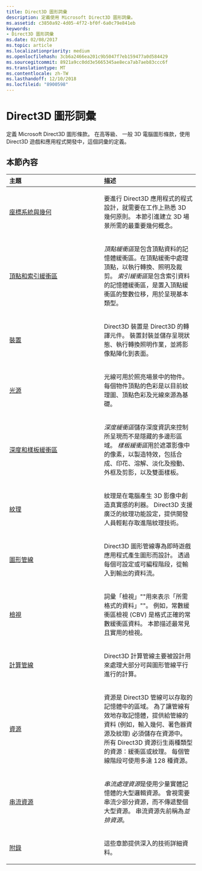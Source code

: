 ```yaml
---
title: Direct3D 圖形詞彙
description: 定義使用 Microsoft Direct3D 圖形詞彙。
ms.assetid: c3850a92-4d05-4f72-bf0f-6a0c79e841eb
keywords:
- Direct3D 圖形詞彙
ms.date: 02/08/2017
ms.topic: article
ms.localizationpriority: medium
ms.openlocfilehash: 3cb6a2466ea201c9b5047f7eb159477a0d584429
ms.sourcegitcommit: 8921a9cc0dd3e5665345ae8eca7ab7aeb83ccc6f
ms.translationtype: MT
ms.contentlocale: zh-TW
ms.lasthandoff: 12/10/2018
ms.locfileid: "8900598"
---
```

# <a name="direct3d-graphics-glossary"></a>Direct3D 圖形詞彙


定義 Microsoft Direct3D 圖形條款。 在高等級、 一般 3D 電腦圖形條款，使用 Direct3D 遊戲和應用程式開發中，這個詞彙的定義。

## <a name="span-idin-this-sectionspanin-this-section"></a><span id="in-this-section"></span>本節內容


<table>
<colgroup>
<col width="50%" />
<col width="50%" />
</colgroup>
<thead>
<tr class="header">
<th align="left">主題</th>
<th align="left">描述</th>
</tr>
</thead>
<tbody>
<tr class="odd">
<td align="left"><p><a href="coordinate-systems-and-geometry.md">座標系統與幾何</a></p></td>
<td align="left"><p>要進行 Direct3D 應用程式的程式設計，就需要在工作上熟悉 3D 幾何原則。 本節引進建立 3D 場景所需的最重要幾何概念。</p></td>
</tr>
<tr class="even">
<td align="left"><p><a href="vertex-and-index-buffers.md">頂點和索引緩衝區</a></p></td>
<td align="left"><p><em>頂點緩衝區</em>是包含頂點資料的記憶體緩衝區。在頂點緩衝中處理頂點，以執行轉換、照明及裁剪。 <em>索引緩衝區</em>是包含索引資料的記憶體緩衝區，是置入頂點緩衝區的整數位移，用於呈現基本類型。</p></td>
</tr>
<tr class="odd">
<td align="left"><p><a href="devices.md">裝置</a></p></td>
<td align="left"><p>Direct3D 裝置是 Direct3D 的轉譯元件。 裝置封裝並儲存呈現狀態、執行轉換照明作業，並將影像點陣化到表面。</p></td>
</tr>
<tr class="even">
<td align="left"><p><a href="lights-and-materials.md">光源</a></p></td>
<td align="left"><p>光線可用於照亮場景中的物件。 每個物件頂點的色彩是以目前紋理圖、頂點色彩及光線來源為基礎。</p></td>
</tr>
<tr class="odd">
<td align="left"><p><a href="depth-and-stencil-buffers.md">深度和樣板緩衝區</a></p></td>
<td align="left"><p><em>深度緩衝區</em>儲存深度資訊來控制所呈現而不是隱藏的多邊形區域。 <em>樣板緩衝區</em>用於遮罩影像中的像素，以製造特效，包括合成、印花、溶解、淡化及撥動、外框及剪影，以及雙面樣板。</p></td>
</tr>
<tr class="even">
<td align="left"><p><a href="textures.md">紋理</a></p></td>
<td align="left"><p>紋理是在電腦產生 3D 影像中創造真實感的利器。 Direct3D 支援廣泛的紋理功能設定，提供開發人員輕鬆存取進階紋理技術。</p></td>
</tr>
<tr class="odd">
<td align="left"><p><a href="graphics-pipeline.md">圖形管線</a></p></td>
<td align="left"><p>Direct3D 圖形管線專為即時遊戲應用程式產生圖形而設計。 透過每個可設定或可編程階段，從輸入到輸出的資料流。</p></td>
</tr>
<tr class="even">
<td align="left"><p><a href="views.md">檢視</a></p></td>
<td align="left"><p>詞彙「檢視」&quot;&quot;用來表示「所需格式的資料」&quot;&quot;。 例如，常數緩衝區檢視 (CBV) 是格式正確的常數緩衝區資料。 本節描述最常見且實用的檢視。</p></td>
</tr>
<tr class="odd">
<td align="left"><p><a href="compute-pipeline.md">計算管線</a></p></td>
<td align="left"><p>Direct3D 計算管線主要被設計用來處理大部分可與圖形管線平行進行的計算。</p></td>
</tr>
<tr class="even">
<td align="left"><p><a href="resources.md">資源</a></p></td>
<td align="left"><p>資源是 Direct3D 管線可以存取的記憶體中的區域。 為了讓管線有效地存取記憶體，提供給管線的資料 (例如，輸入幾何、著色器資源及紋理) 必須儲存在資源中。 所有 Direct3D 資源衍生兩種類型的資源︰緩衝區或紋理。 每個管線階段可使用多達 128 種資源。</p></td>
</tr>
<tr class="odd">
<td align="left"><p><a href="streaming-resources.md">串流資源</a></p></td>
<td align="left"><p><em>串流處理資源</em>是使用少量實體記憶體的大型邏輯資源。 會視需要串流少部分資源，而不傳遞整個大型資源。 串流資源先前稱為<em>並排資源</em>。</p></td>
</tr>
<tr class="even">
<td align="left"><p><a href="appendix.md">附錄</a></p></td>
<td align="left"><p>這些章節提供深入的技術詳細資料。</p></td>
</tr>
</tbody>
</table>

 

 

 
